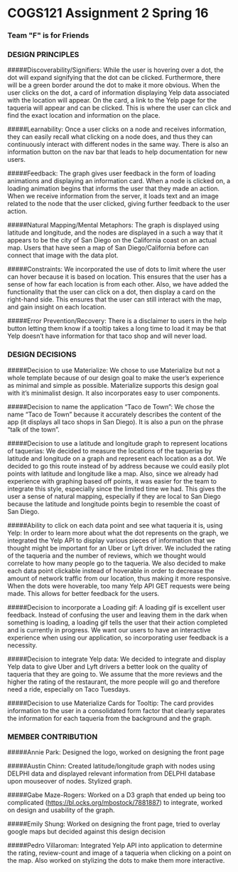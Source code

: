 # COGS121 Assignment 2 Spring 16
### Team "F" is for Friends

### DESIGN PRINCIPLES

#####Discoverability/Signifiers:
While the user is hovering over a dot, the dot will expand signifying that the dot can be clicked. Furthermore, there will be a green border around the dot to make it more obvious. 
When the user clicks on the dot, a card of information displaying Yelp data associated with the location will appear. On the card, a link to the Yelp page for the taqueria will appear and can be clicked. This is where the user can click and find the exact location and information on the place.

#####Learnability:
Once a user clicks on a node and receives information, they can easily recall what clicking on a node does, and thus they can continuously interact with different nodes in the same way. There is also an information button on the nav bar that leads to help documentation for new users. 

#####Feedback:
The graph gives user feedback in the form of loading animations and displaying an information card. When a node is clicked on, a loading animation begins that informs the user that they made an action. When we receive information from the server, it loads text and an image related to the node that the user clicked, giving further feedback to the user action.

#####Natural Mapping/Mental Metaphors:
The graph is displayed using latitude and longitude, and the nodes are displayed in a such a way that it appears to be the city of San Diego on the California coast on an actual map. Users that have seen a map of San Diego/California before can connect that image with the data plot.

#####Constraints:
We incorporated the use of dots to limit where the user can hover because it is based on location. This ensures that the user has a sense of how far each location is from each other. Also, we have added the functionality that the user can click on a dot, then display a card on the right-hand side. This ensures that the user can still interact with the map, and gain insight on each location.

#####Error Prevention/Recovery:
There is a disclaimer to users in the help button letting them know if a tooltip takes a long time to load it may be that Yelp doesn’t have information for that taco shop and will never load. 

### DESIGN DECISIONS

#####Decision to use Materialize:
We chose to use Materialize but not a whole template because of our design goal to make the user’s experience as minimal and simple as possible. Materialize supports this design goal with it’s minimalist design. It also incorporates easy to user components. 

#####Decision to name the application “Taco de Town”:
We chose the name “Taco de Town” because it accurately describes the content of the app (it displays all taco shops in San Diego). It is also a pun on the phrase “talk of the town”.

#####Decision to use a latitude and longitude graph to represent locations of taquerias:
We decided to measure the locations of the taquerias by latitude and longitude on a graph and represent each location as a dot. We decided to go this route instead of by address because we could easily plot points with latitude and longitude like a map. Also, since we already had experience with graphing based off points, it was easier for the team to integrate this style, especially since the limited time we had. This gives the user a sense of natural mapping, especially if they are local to San Diego because the latitude and longitude points begin to resemble the coast of San Diego.

#####Ability to click on each data point and see what taqueria it is, using Yelp:
In order to learn more about what the dot represents on the graph, we integrated the Yelp API to display various pieces of information that we thought might be important for an Uber or Lyft driver. We included the rating of the taqueria and the number of reviews, which we thought would correlate to how many people go to the taqueria. We also decided to make each data point clickable instead of hoverable in order to decrease the amount of network traffic from our location, thus making it more responsive. When the dots were hoverable, too many Yelp API GET requests were being made. This allows for better feedback for the users.

#####Decision to incorporate a Loading gif:
A loading gif is excellent user feedback. Instead of confusing the user and leaving them in the dark when something is loading, a loading gif tells the user that their action completed and is currently in progress. We want our users to have an interactive experience when using our application, so incorporating user feedback is a necessity. 

#####Decision to integrate Yelp data:
We decided to integrate and display Yelp data to give Uber and Lyft drivers a better look on the quality of taqueria that they are going to. We assume that the more reviews and the higher the rating of the restaurant, the more people will go and therefore need a ride, especially on Taco Tuesdays.

#####Decision to use Materialize Cards for Tooltip:
The card provides information to the user in a consolidated form factor that clearly separates the information for each taqueria from the background and the graph. 

### MEMBER CONTRIBUTION

#####Annie Park: 
Designed the logo, worked on designing the front page

#####Austin Chinn: 
Created latitude/longitude graph with nodes using DELPHI data and displayed relevant information from DELPHI database upon mouseover of nodes. Stylized graph.

#####Gabe Maze-Rogers: 
Worked on a D3 graph that ended up being too complicated (https://bl.ocks.org/mbostock/7881887) to integrate, worked on design and usability of the graph. 

#####Emily Shung: 
Worked on designing the front page, tried to overlay google maps but decided against this design decision

#####Pedro Villaroman: 
Integrated Yelp API into application to determine the rating, review-count and image of a taqueria when clicking on a point on the map. Also worked on stylizing the dots to make them more interactive.

